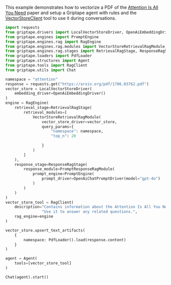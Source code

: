 This example demonstrates how to vectorize a PDF of the [Attention Is All You Need](https://arxiv.org/pdf/1706.03762.pdf) paper and setup a Griptape agent with rules and the [VectorStoreClient](../reference/griptape/tools/vector_store_client/tool.md) tool to use it during conversations.

```python
import requests
from griptape.drivers import LocalVectorStoreDriver, OpenAiEmbeddingDriver, OpenAiChatPromptDriver
from griptape.engines import PromptEngine
from griptape.engines.rag import RagEngine
from griptape.engines.rag.modules import VectorStoreRetrievalRagModule, PromptResponseRagModule
from griptape.engines.rag.stages import RetrievalRagStage, ResponseRagStage
from griptape.loaders import PdfLoader
from griptape.structures import Agent
from griptape.tools import RagClient
from griptape.utils import Chat

namespace = "attention"
response = requests.get("https://arxiv.org/pdf/1706.03762.pdf")
vector_store = LocalVectorStoreDriver(
    embedding_driver=OpenAiEmbeddingDriver()
)
engine = RagEngine(
    retrieval_stage=RetrievalRagStage(
        retrieval_modules=[
            VectorStoreRetrievalRagModule(
                vector_store_driver=vector_store,
                query_params={
                    "namespace": namespace,
                    "top_n": 20
                    
                }
            )
        ]
    ),
    response_stage=ResponseRagStage(
        response_module=PromptResponseRagModule(
            prompt_engine=PromptEngine(
                prompt_driver=OpenAiChatPromptDriver(model="gpt-4o")
            )
        )
    )
)
vector_store_tool = RagClient(
    description="Contains information about the Attention Is All You Need paper. "
                "Use it to answer any related questions.",
    rag_engine=engine
)

vector_store.upsert_text_artifacts(
    {
        namespace: PdfLoader().load(response.content)
    }
)

agent = Agent(
    tools=[vector_store_tool]
)

Chat(agent).start()

```
